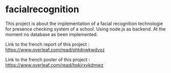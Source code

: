 # facialrecognition

This project is about the implementation of a facial recognition technologie for presence checking system of a school.
Using node.js as backend.
At the moment no database as been implemented.

Link to the french report of this project : https://www.overleaf.com/read/phtdnwkwdvxz

Link to the french poster of this project : https://www.overleaf.com/read/hpkjrxykdmwz
